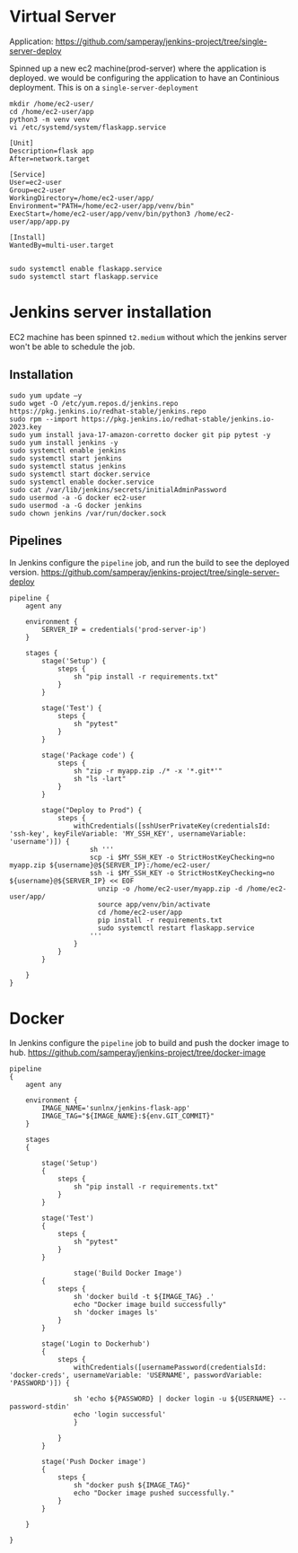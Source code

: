 # Virtual Server

Application: https://github.com/samperay/jenkins-project/tree/single-server-deploy

Spinned up a new ec2 machine(prod-server) where the application is deployed. we would be configuring the application to have an Continious deployment. This is on a `single-server-deployment` 

```
mkdir /home/ec2-user/
cd /home/ec2-user/app
python3 -m venv venv
vi /etc/systemd/system/flaskapp.service
   
[Unit]
Description=flask app 
After=network.target

[Service]
User=ec2-user
Group=ec2-user
WorkingDirectory=/home/ec2-user/app/
Environment="PATH=/home/ec2-user/app/venv/bin"
ExecStart=/home/ec2-user/app/venv/bin/python3 /home/ec2-user/app/app.py

[Install]
WantedBy=multi-user.target


sudo systemctl enable flaskapp.service
sudo systemctl start flaskapp.service
```

# Jenkins server installation 

EC2 machine has been spinned `t2.medium` without which the jenkins server won't be able to schedule the job.

## Installation

```
sudo yum update –y
sudo wget -O /etc/yum.repos.d/jenkins.repo https://pkg.jenkins.io/redhat-stable/jenkins.repo
sudo rpm --import https://pkg.jenkins.io/redhat-stable/jenkins.io-2023.key
sudo yum install java-17-amazon-corretto docker git pip pytest -y
sudo yum install jenkins -y
sudo systemctl enable jenkins
sudo systemctl start jenkins
sudo systemctl status jenkins
sudo systemctl start docker.service
sudo systemctl enable docker.service
sudo cat /var/lib/jenkins/secrets/initialAdminPassword
sudo usermod -a -G docker ec2-user
sudo usermod -a -G docker jenkins
sudo chown jenkins /var/run/docker.sock
```

## Pipelines

In Jenkins configure the `pipeline` job, and run the build to see the deployed version.
https://github.com/samperay/jenkins-project/tree/single-server-deploy

```
pipeline {
	agent any 

	environment {
		SERVER_IP = credentials('prod-server-ip')
	}

	stages {
		stage('Setup') {
			steps {
				sh "pip install -r requirements.txt"
			}
		}

		stage('Test') {
			steps {
				sh "pytest"
			}
		}

		stage('Package code') {
			steps {
				sh "zip -r myapp.zip ./* -x '*.git*'"
				sh "ls -lart"
			}
		}

		stage("Deploy to Prod") {
			steps {
				withCredentials([sshUserPrivateKey(credentialsId: 'ssh-key', keyFileVariable: 'MY_SSH_KEY', usernameVariable: 'username')]) {
					sh '''
					scp -i $MY_SSH_KEY -o StrictHostKeyChecking=no myapp.zip ${username}@${SERVER_IP}:/home/ec2-user/
					ssh -i $MY_SSH_KEY -o StrictHostKeyChecking=no ${username}@${SERVER_IP} << EOF 
					  unzip -o /home/ec2-user/myapp.zip -d /home/ec2-user/app/
					  source app/venv/bin/activate
					  cd /home/ec2-user/app
					  pip install -r requirements.txt
					  sudo systemctl restart flaskapp.service
					'''
				}
			}
		}

	}
}
```


# Docker

In Jenkins configure the `pipeline` job to build and push the docker image to hub. 
https://github.com/samperay/jenkins-project/tree/docker-image

```
pipeline 
{
	agent any

	environment {
		IMAGE_NAME='sunlnx/jenkins-flask-app'
		IMAGE_TAG="${IMAGE_NAME}:${env.GIT_COMMIT}"
	}
    
	stages 
    {
        
		stage('Setup') 
        {
			steps {
				sh "pip install -r requirements.txt"
			}
        }

		stage('Test')
        {
			steps {
				sh "pytest"
			}
		}

	    		stage('Build Docker Image') 
        {
			steps {
				sh 'docker build -t ${IMAGE_TAG} .'
				echo "Docker image build successfully"
				sh 'docker images ls'
			}
		}

		stage('Login to Dockerhub') 
        {
			steps {
				withCredentials([usernamePassword(credentialsId: 'docker-creds', usernameVariable: 'USERNAME', passwordVariable: 'PASSWORD')]) {

				sh 'echo ${PASSWORD} | docker login -u ${USERNAME} --password-stdin' 
				echo 'login successful'
				}

			}
		}

		stage('Push Docker image') 
        {
			steps {
				sh "docker push ${IMAGE_TAG}"
				echo "Docker image pushed successfully."
			}
		}

	}

}
```
